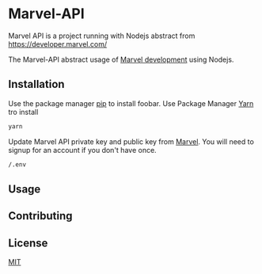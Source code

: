 # Marvel-API

Marvel API is a project running with Nodejs abstract from https://developer.marvel.com/

The Marvel-API abstract usage of [Marvel development](https://developer.marvel.com/) using Nodejs.

## Installation

Use the package manager [pip](https://pip.pypa.io/en/stable/) to install foobar.
Use Package Manager [Yarn](https://yarnpkg.com/) tro install 

```bash
yarn
```

Update Marvel API private key and public key from [Marvel](https://developer.marvel.com/). You will need to signup for an account if you don't have once.

```bash
/.env
```

## Usage

## Contributing

## License
[MIT](https://choosealicense.com/licenses/mit/)